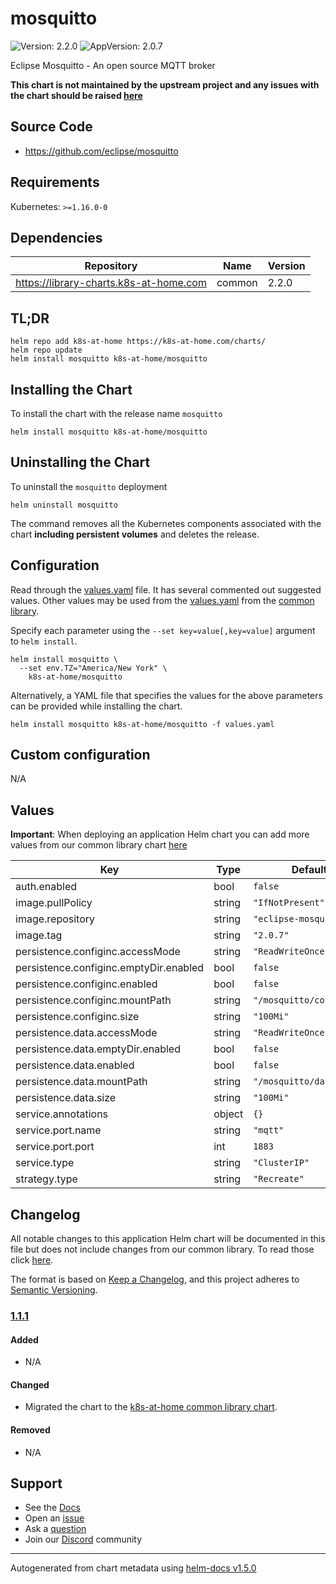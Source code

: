 # mosquitto

![Version: 2.2.0](https://img.shields.io/badge/Version-2.2.0-informational?style=flat-square) ![AppVersion: 2.0.7](https://img.shields.io/badge/AppVersion-2.0.7-informational?style=flat-square)

Eclipse Mosquitto - An open source MQTT broker

**This chart is not maintained by the upstream project and any issues with the chart should be raised [here](https://github.com/k8s-at-home/charts/issues/new/choose)**

## Source Code

* <https://github.com/eclipse/mosquitto>

## Requirements

Kubernetes: `>=1.16.0-0`

## Dependencies

| Repository | Name | Version |
|------------|------|---------|
| https://library-charts.k8s-at-home.com | common | 2.2.0 |

## TL;DR

```console
helm repo add k8s-at-home https://k8s-at-home.com/charts/
helm repo update
helm install mosquitto k8s-at-home/mosquitto
```

## Installing the Chart

To install the chart with the release name `mosquitto`

```console
helm install mosquitto k8s-at-home/mosquitto
```

## Uninstalling the Chart

To uninstall the `mosquitto` deployment

```console
helm uninstall mosquitto
```

The command removes all the Kubernetes components associated with the chart **including persistent volumes** and deletes the release.

## Configuration

Read through the [values.yaml](./values.yaml) file. It has several commented out suggested values.
Other values may be used from the [values.yaml](https://github.com/k8s-at-home/library-charts/tree/main/charts/stable/common/values.yaml) from the [common library](https://github.com/k8s-at-home/library-charts/tree/main/charts/stable/common).

Specify each parameter using the `--set key=value[,key=value]` argument to `helm install`.

```console
helm install mosquitto \
  --set env.TZ="America/New York" \
    k8s-at-home/mosquitto
```

Alternatively, a YAML file that specifies the values for the above parameters can be provided while installing the chart.

```console
helm install mosquitto k8s-at-home/mosquitto -f values.yaml
```

## Custom configuration

N/A

## Values

**Important**: When deploying an application Helm chart you can add more values from our common library chart [here](https://github.com/k8s-at-home/library-charts/tree/main/charts/stable/common)

| Key | Type | Default | Description |
|-----|------|---------|-------------|
| auth.enabled | bool | `false` |  |
| image.pullPolicy | string | `"IfNotPresent"` |  |
| image.repository | string | `"eclipse-mosquitto"` |  |
| image.tag | string | `"2.0.7"` |  |
| persistence.configinc.accessMode | string | `"ReadWriteOnce"` |  |
| persistence.configinc.emptyDir.enabled | bool | `false` |  |
| persistence.configinc.enabled | bool | `false` |  |
| persistence.configinc.mountPath | string | `"/mosquitto/configinc"` |  |
| persistence.configinc.size | string | `"100Mi"` |  |
| persistence.data.accessMode | string | `"ReadWriteOnce"` |  |
| persistence.data.emptyDir.enabled | bool | `false` |  |
| persistence.data.enabled | bool | `false` |  |
| persistence.data.mountPath | string | `"/mosquitto/data"` |  |
| persistence.data.size | string | `"100Mi"` |  |
| service.annotations | object | `{}` |  |
| service.port.name | string | `"mqtt"` |  |
| service.port.port | int | `1883` |  |
| service.type | string | `"ClusterIP"` |  |
| strategy.type | string | `"Recreate"` |  |

## Changelog

All notable changes to this application Helm chart will be documented in this file but does not include changes from our common library. To read those click [here](https://github.com/k8s-at-home/library-charts/tree/main/charts/stable/common#changelog).

The format is based on [Keep a Changelog](https://keepachangelog.com/en/1.0.0/), and this project adheres to [Semantic Versioning](https://semver.org/spec/v2.0.0.html).

### [1.1.1]

#### Added

- N/A

#### Changed

- Migrated the chart to the [k8s-at-home common library chart](https://github.com/k8s-at-home/library-charts/tree/main/charts/stable/common).

#### Removed

- N/A

[1.1.1]: #1.1.1

## Support

- See the [Docs](https://docs.k8s-at-home.com/our-helm-charts/getting-started/)
- Open an [issue](https://github.com/k8s-at-home/charts/issues/new/choose)
- Ask a [question](https://github.com/k8s-at-home/organization/discussions)
- Join our [Discord](https://discord.gg/sTMX7Vh) community

----------------------------------------------
Autogenerated from chart metadata using [helm-docs v1.5.0](https://github.com/norwoodj/helm-docs/releases/v1.5.0)